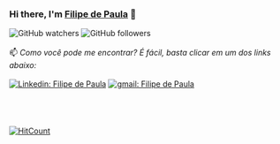 ### Hi there, I'm [Filipe de Paula](https://www.linkedin.com/in/filipe-de-paula/) 👋
![GitHub watchers](https://img.shields.io/github/watchers/FilipedePaulaDev/FilipedePaulaDev?style=social)
![GitHub followers](https://img.shields.io/github/followers/FilipedePaulaDev?style=social)\
\
          📫 *Como você pode me encontrar? É fácil, basta clicar em um dos links abaixo:*\
          \
[![Linkedin: Filipe de Paula](https://img.shields.io/badge/-Linkedin-0e76a8?style=flat-square&logo=linkedin&logoColor=white)](https://www.linkedin.com/in/filipe-de-paula/)
[![gmail: Filipe de Paula](https://img.shields.io/badge/-Gmail-d44638?style=flat-square&logo=gmail&logoColor=white)](mailto:filipedepaula.ads@gmail.com)
\
\
\
\
\
[![HitCount](http://hits.dwyl.com/FilipedePaulaDev/FilipedePaulaDev.svg)](http://hits.dwyl.com/FilipedePaulaDev/FilipedePaulaDev)
<!--
**FilipedePaulaDev/FilipedePaulaDev** is a ✨ _special_ ✨ repository because its `README.md` (this file) appears on your GitHub profile.

Here are some ideas to get you started:

- 🔭 I’m currently working on ...
- 🌱 I’m currently learning ...
- 👯 I’m looking to collaborate on ...
- 🤔 I’m looking for help with ...
- 💬 Ask me about ...
- 📫 How to reach me: ...
- 😄 Pronouns: ...
- ⚡ Fun fact: ...
-->
